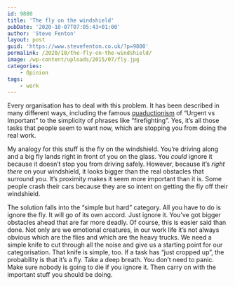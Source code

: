 ```yaml
---
id: 9880
title: 'The fly on the windshield'
pubDate: '2020-10-07T07:05:43+01:00'
author: 'Steve Fenton'
layout: post
guid: 'https://www.stevefenton.co.uk/?p=9880'
permalink: /2020/10/the-fly-on-the-windshield/
image: /wp-content/uploads/2015/07/fly.jpg
categories:
    - Opinion
tags:
    - work
---
```


Every organisation has to deal with this problem. It has been described in many different ways, including the famous [quaductionism](https://www.stevefenton.co.uk/2017/10/quaductionism-clarity-via-reductionism/) of “Urgent vs Important” to the simplicity of phrases like “firefighting”. Yes, it’s all those tasks that people seem to want now, which are stopping you from doing the real work.

My analogy for this stuff is the fly on the windshield. You’re driving along and a big fly lands right in front of you on the glass. You *could* ignore it because it doesn’t stop you from driving safely. However, because it’s *right there* on your windshield, it looks bigger than the real obstacles that surround you. It’s proximity makes it seem more important than it is. Some people crash their cars because they are so intent on getting the fly off their windshield.

The solution falls into the “simple but hard” category. All you have to do is ignore the fly. It will go of its own accord. Just ignore it. You’ve got bigger obstacles ahead that are far more deadly. Of course, this is easier said than done. Not only are we emotional creatures, in our work life it’s not always obvious which are the flies and which are the heavy trucks. We need a simple knife to cut through all the noise and give us a starting point for our categorisation. That knife is simple, too. If a task has “just cropped up”, the probability is that it’s a fly. Take a deep breath. You don’t need to panic. Make sure nobody is going to die if you ignore it. Then carry on with the important stuff you should be doing.